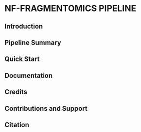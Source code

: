 # NF-FRAGMENTOMICS PIPELINE

## Introduction

<!-- TODO -->

## Pipeline Summary

<!-- TODO -->

## Quick Start

<!-- TODO -->

## Documentation

<!-- TODO -->

## Credits

<!-- TODO -->

## Contributions and Support

<!-- TODO -->

## Citation

<!-- TODO -->
